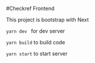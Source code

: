 
#Checkref Frontend 

This project is bootstrap with Next

```yarn dev ``` for dev server

```yarn build``` to build code

```yarn start``` to start server
